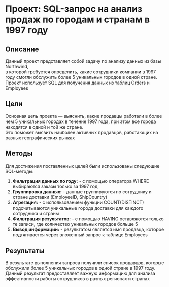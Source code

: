 # Проект: SQL-запрос на анализ продаж по городам и странам в 1997 году

## Описание
Данный проект представляет собой задачу по анализу данных из базы Northwind,   
в которой требуется определить, какие сотрудники компании в 1997 году смогли обслужить более 5 уникальных городов в одной стране.   
Проект использует SQL для получения данных из таблиц Orders и Employees

## Цели
Основная цель проекта — выяснить, какие продавцы работали в более чем 5 уникальных городах в течение 1997 года, при этом все города находятся в одной и той же стране.  
Это поможет выявить наиболее активных продавцов, работающих на разных географических рынках

## Методы
Для достижения поставленных целей были использованы следующие SQL-методы:  
1. **Фильтрация данных по году:** - с помощью оператора WHERE выбираются заказы только за 1997 год  
2. **Группировка данных:** - данные группируются по сотруднику и стране доставки (EmployeeID, ShipCountry)  
3. **Агрегация:** - с использованием функции COUNT(DISTINCT) подсчитываются уникальные города доставки для каждого сотрудника и страны  
4. **Фильтрация результатов:** - с помощью HAVING оставляются только те записи, где количество уникальных городов больше 5  
5. **Вывод информации:** - результатом является имя продавца, которое подтягивается через вложенный запрос к таблице Employees


## Результаты
В результате выполнения запроса получили список продавцов, которые обслужили более 5 уникальных городов в одной стране в 1997 году.   
Данный результат предоставляет важную информацию для анализа эффективности работы сотрудников в разных регионах и странах
